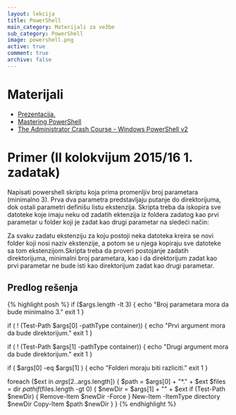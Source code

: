 ```yaml
---
layout: lekcija
title: PowerShell
main_category: Materijali za vežbe
sub_category: PowerShell
image: powershell.png
active: true
comment: true
archive: false
---
```


# Materijali

* [Prezentacija.](/assets/os1/powershell/PowerShell.pdf)
* [Mastering PowerShell](http://eddiejackson.net/web_documents/Mastering-PowerShell.pdf)
* [The Administrator Crash Course - Windows PowerShell v2](http://eddiejackson.net/web_documents/The_Administrator_Crash_Course_Windows_PowerShell%20v2.pdf)

# Primer (II kolokvijum 2015/16 1. zadatak)

Napisati powershell skriptu koja prima promenljiv broj parametara (minimalno 3). Prva dva parametra predstavljaju putanje do direktorijuma, dok ostali parametri definišu listu ekstenzija. Skripta treba da iskopira sve datoteke koje imaju neku od zadatih ektenzija iz foldera zadatog kao prvi parametar u folder koji je zadat kao drugi parametar na sledeći način:

Za svaku zadatu ekstenziju za koju postoji neka datoteka kreira se novi folder koji nosi naziv ekstenzije, a potom se u njega kopiraju sve datoteke sa tom ekstenzijom.Skripta treba da proveri postojanje zadatih direktorijuma, minimalni broj parametara, kao i da direktorijum zadat kao prvi parametar ne bude isti kao direktorijum zadat kao drugi parametar.

## Predlog rešenja

{% highlight posh %}
if ($args.length -lt 3)
{
	echo "Broj parametara mora da bude minimalno 3."
	exit 1
}

if ( ! (Test-Path $args[0] -pathType container))
{
	echo "Prvi argument mora da bude direktorijum."
	exit 1
}

if ( ! (Test-Path $args[1] -pathType container))
{
	echo "Drugi argument mora da bude direktorijum."
	exit 1
}

if ( $args[0] -eq $args[1] )
{
	echo "Folderi moraju biti razliciti."
	exit 1
}

foreach ($ext in $args[2..$args.length])
{
	$path = $args[0] + "\*." + $ext
	$files = dir $path
	if ($files.length -gt 0)
	{
		$newDir = $args[1] + "\" + $ext
		if (Test-Path $newDir)
		{
			Remove-Item $newDir -Force
		}
		New-Item -ItemType directory $newDir
		Copy-Item $path $newDir
	}
}
{% endhighlight %}
